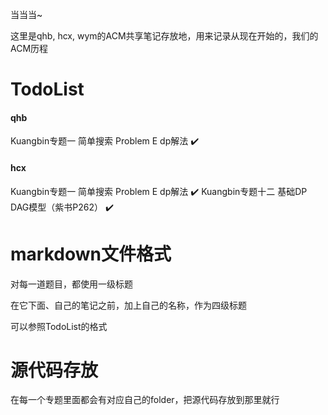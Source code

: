 当当当~

这里是qhb, hcx, wym的ACM共享笔记存放地，用来记录从现在开始的，我们的ACM历程

# TodoList

#### qhb

Kuangbin专题一 简单搜索 Problem E dp解法   :heavy_check_mark:

#### hcx

Kuangbin专题一 简单搜索 Problem E dp解法   :heavy_check_mark:
Kuangbin专题十二 基础DP DAG模型（紫书P262） :heavy_check_mark:

# markdown文件格式

对每一道题目，都使用一级标题

在它下面、自己的笔记之前，加上自己的名称，作为四级标题

可以参照TodoList的格式

# 源代码存放

在每一个专题里面都会有对应自己的folder，把源代码存放到那里就行

